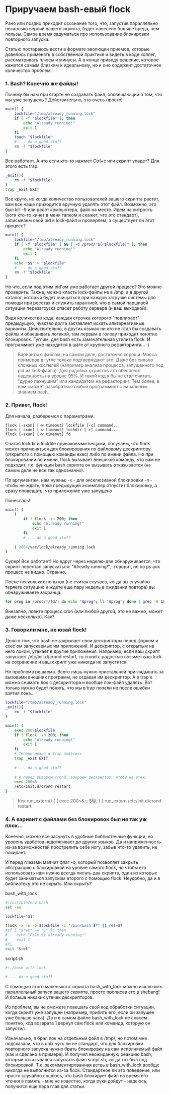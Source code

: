 Приручаем bash-евый flock
=========================

 Рано или поздно приходит осознание того, что, запустив параллельно несколько 
версий вашего скрипта, будет нанесено больше вреда, чем пользы. Самое время 
задуматься про использование блокировки повторного запуска. 

 Статью постараюсь вести в формате эволюции приемов, которые довелось применять
в собственной практике и видеть в коде коллег, рассматривать плюсы и минусы.
А в конце приведу решение, которое кажется самым близким к идеальному, но
и оно содержит достаточное количество проблем.


### 1. Bash? Конечно же файлы!

 Почему бы нам при старте не создавать файл, оповещающий о том, что мы уже 
запущены? Действительно, это очень просто!

```bash
main() {
    lockfile="/tmp/already_running.lock"
    if [ -f "$lockfile" ]; then
        echo "Already running!"
        exit 1
    fi
    touch "$lockfile"
    # ... do a good stuff
    rm -f "$lockfile"
}
```

 Все работает. А что если кто-то нажмет Ctrl+c или скрипт упадет? Для этого
есть trap.

```bash
_exit(){
	rm -f "$lockfile"
}
trap _exit EXIT
```

 Все круто, но когда количество пользователей вашего скрипта растет, вам 
все чаще приходится вручную удалять этот файл. Возможно, это был kill -9
или ресет компьютера, файл на месте. Идем на хитрость (хотя кто-то кинет
в меня тапком и скажет, что это стандарт), записываем свой pid в lock-файл
и проверяем, а существует ли этот процесс?

```bash
main() {
    lockfile="/tmp/already_running.lock"
    if [ -f "$lockfile" ] && [ -d /proc/"$(<$lockfile)" ]; then
        echo "Already running!"
        exit 1
    fi
    echo "$$" > "$lockfile"
    # ... do a good stuff
    rm -f "$lockfile"
}
```

 Но что, если под этим pid'ом уже работает другой процесс? Это можно проверить.
Также, можно класть lock-файлы не в /tmp, а в другой каталог, который будет
очищаться при каждой загрузке системы для помощи при ресетах и служить гарантией,
что в самой паршивой ситуации перезагрузка спасет работу сервера (и ваш выходной).

 Видя количество кода, каждая строчка которого "подпирает" предыдущую, чувство
долга заставляет искать альтернативные варианты. Действительно, в других
языках ни кто не стал бы создавать файлы и обвешивать логикой, там первым
в голову приходит понятие блокировок. Гуглим, для bash есть замечательная
утилита flock. И программист уже находится в шаге от крупного рефакторинга... :)

> Варианты с файлом, на самом деле, достаточно хороши. Масса примеров в гугле
>только подтверждают это. Даже без сильно сложных костылей (например анализа 
>процесса, запущенного под pid из lock-файла). Для рядовых скриптов это обеспечит
>надежность на уровне 95%. И такой код я бы не стал считать "дурно пахнущим"
>или кандидатом на рефакторинг. Тем более, в нем сможет разобраться любой
>программист с начальным знанием bash.

### 2. Привет, flock!

 Для начала, разберемся с параметрами:

```
flock [-sxon] [-w timeout] lockfile [-c] command...
flock [-sxon] [-w timeout] lockdir [-c] command...
flock [-sxun] [-w timeout] fd 
```

 Считая lockdir и lockfile одинаковыми вещами, получаем, что flock может
применяться для блокирования по файловому дескриптору (открытого с помощью 
команды exec) либо по имени файла. Но при блокировании по имени, flock вызывает
внешнюю команду, что нам не подходит, т.к. функции bash скрипта он вызывать
отказывается (на самом деле не все так однозначно).

 По аргументам, нам нужны:
    -x - для эксклюзивной блокировки
    -n - чтобы не ждать, пока предыдущий экземпляр отпустит блокировку, а сразу
оповещать, что приложение уже запущено

 Понеслась!

```bash
main() {
    (
        if ! flock -xn 200; then
            echo "Already running!"
            exit 1
        fi
        # ... do a good stuff
        
    ) 200>/var/lock/already_running.lock
}
```

 Супер! Все работает! Но вдруг через неделю-две обнаруживается, что скрипт
перестал запускаться: "Already running!",- говорит, но по ps aux процесс
не видно. Странно.

 После нескольких попыток (не считая случаев, когда вы случайно теряете ситуацию
и ждете еще пару недель в ожидании повтора) вы обнаруживаете засранца:

```bash
for prog in /proc/*/fd/; do echo "$prog"; ll "$prog"; done | grep -B 10 --color 'already_running.lock'
```

 Внезапно, ловите процесс cron (или любой другой, это не важно, может даже
несколько). Как?

### 3. Говорили мне, не юзай flock!

 Дело в том, что bash не закрывает свои дескрипторы перед форком и exec'ом
запускаемых им приложений. И дескриптор, с открытым на него локом, утекает
в другие приложения. Например, если ваш скрипт запускает /etc/init.d/crond restart,
то crond с радостью возьмет ваш lock на сохранение и ваш скрипт уже никогда
не запустится.

 Но проблема решаема. Всего лишь нужно пристальней приглядывать за вызовами
внешних программ, не отдавая им дескриптор. А в trap'е можно снимать лок
с дескриптора и вообще лок-файл удалять. Вот только нужно будет понять, что
мы в trap попали не после ошибки взятия лока... 

```bash
lockfile="/tmp/already_running.lock"
_exit(){
	rm -f "$lockfile"
}

main() {
    exec 200>$lockfile
    if ! flock -xn 200; then
        echo "Already running!"
        exit 1
    fi
    # Теперь можно и trap повесить
    trap _exit EXIT
    
    # ... do a good stuff
    
    # А перед вызовом crond, закроем дескриптор, чтобы не утек!
    exec 200<&-
    /etc/init.d/crond restart
}
```

> Кек
> run_extern() { ( exec 200<&-; $@; ) }
> run_extern /etc/init.d/crond restart

### 4. А вариант с файлами без блокировок был не так уж плох...

 Конечно, можно все засунуть в удобные библиотечные функции, но уровень
удобства недотягивает до других языков. Да и напряженность из-за возможностей
прострелить себе ногу, забыв что-то удалить, не покидает.

 И перед глазами маячит флаг -o, который позволяет закрыть абстракцию с блокировкой
на уровне самого flock, но чтобы его использовать нам нужно всегда писать
два скрипта, один из которых будет заниматься запуском второго с помощью flock.
Неудобно, да и в библиотеку это не скрыть. Или скрыть?

bash_with_lock
```bash
#!/usr/bin/env bash
set -eu

lockfile="$1"

flock -x -n -o $lockfile -c "/bin/bash $*" || ret=$?
#if [ "$ret" == "1" ]; then
#    echo "File $1 already running!"
#    exit 1
#fi
exit "$ret"
```

script.sh
```bash
#!./bash_with_lock

# ... do a good stuff
```

 С помощью этого маленького скрипта bash_with_lock можно исключить параллельный
запуск вашего скрипта, просто прописав его в shebang! И больше никаких утечек
дескрипторов.

 Из проблем, вы не сможете повешать свой код обработки ситуации, когда скрипт
уже запущен (например, прибить его, если он запущен уже больше часа). Да
и в самом файле bash_with_lock не совсем понятно, код возврата 1 вернул сам flock
или команда, которую он запустил.

 Изначально, я брал лок на отдельный файл в /tmp/, но потом мне подсказали,
что в unix чуть ли не стандарт, что для блокировки повторного запуска нужно
брать блокировку на сам исполняемый файл (как и сделано в примере). И получил
неожиданную реакцию bash, который отказывался запускать файл script.sh,
когда тот был под блокировкой. Т.е. закомментированная ветвь в bash_with_lock
вообще никогда не выполнится из-за flock. Стандартное ли это поведение,
или просто случайно сошлось, что bash блокирует файл на время его чтения в
память - мне не известно, когда руки дойдут - надеюсь, получится еще пара
глав для статьи.